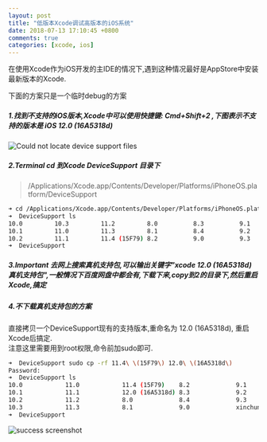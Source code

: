 ```yaml
---
layout: post
title: "低版本Xcode调试高版本的iOS系统"
date: 2018-07-13 17:10:45 +0800
comments: true
categories: [xcode, ios]  
---
```


在使用Xcode作为iOS开发的主IDE的情况下,遇到这种情况最好是AppStore中安装最新版本的Xcode.

下面的方案只是一个临时debug的方案  

##### 1.找到不支持的iOS版本,Xcode中可以使用快捷键: Cmd+Shift+2 ,下图表示不支持的版本是 iOS 12.0 (16A5318d)  
![Could not locate device support files](http://p64xrfkn6.bkt.clouddn.com/blog_reference_image/2018/7/1-1.png)  

##### 2.Terminal cd 到Xcode DeviceSupport 目录下  

> /Applications/Xcode.app/Contents/Developer/Platforms/iPhoneOS.platform/DeviceSupport

``` bash
➜ cd /Applications/Xcode.app/Contents/Developer/Platforms/iPhoneOS.platform/DeviceSupport
➜  DeviceSupport ls
10.0         10.3         11.2         8.0          8.3          9.1         
10.1         11.0         11.3         8.1          8.4          9.2
10.2         11.1         11.4 (15F79) 8.2          9.0          9.3
➜  DeviceSupport 


```
##### 3.Important 去网上搜索真机支持包,可以输出关键字"xcode 12.0 (16A5318d) 真机支持包",一般情况下百度网盘中都会有,下载下来,copy到2的目录下,然后重启Xcode,搞定

##### 4.不下载真机支持包的方案  

直接拷贝一个DeviceSupport现有的支持版本,重命名为 12.0 (16A5318d), 重启Xcode后搞定.  
注意这里需要用到root权限,命令前加sudo即可.  

``` bash  
➜  DeviceSupport sudo cp -rf 11.4\ \(15F79\) 12.0\ \(16A5318d\) 
Password:
➜  DeviceSupport ls
10.0            11.0            11.4 (15F79)    8.2             9.1
10.1            11.1            12.0 (16A5318d) 8.3             9.2
10.2            11.2            8.0             8.4             9.3
10.3            11.3            8.1             9.0             xinchun
➜  DeviceSupport 

```
![success screenshot](http://p64xrfkn6.bkt.clouddn.com/blog_reference_image/2018/7/1-2.png)